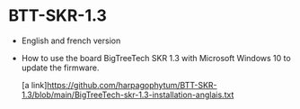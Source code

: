 # BTT-SKR-1.3

  - English and french version

 - How to use the board BigTreeTech SKR 1.3 with Microsoft Windows 10 to update the firmware.
 
 	[a link]https://github.com/harpagophytum/BTT-SKR-1.3/blob/main/BigTreeTech-skr-1.3-installation-anglais.txt
